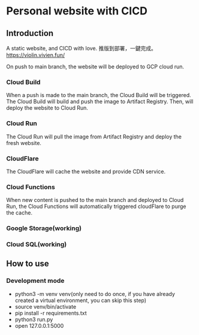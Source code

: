 # Personal website with CICD
## Introduction
A static website, and CICD with love.
推版到部署，一鍵完成。
https://violin.vivien.fun/

On push to main branch, the website will be deployed to GCP cloud run.

### Cloud Build
When a push is made to the main branch, the Cloud Build will be triggered. The Cloud Build will build and push the image to Artifact Registry. Then, will deploy the website to Cloud Run.

### Cloud Run
The Cloud Run will pull the image from Artifact Registry and deploy the fresh website.

### CloudFlare
The CloudFlare will cache the website and provide CDN service.

### Cloud Functions
When new content is pushed to the main branch and deployed to Cloud Run, the Cloud Functions will automatically triggered cloudFlare to purge the cache.

### Google Storage(working)

### Cloud SQL(working)


## How to use
### Development mode
* python3 -m venv venv(only need to do once, if you have already created a virtual environment, you can skip this step)
* source venv/bin/activate
* pip install -r requirements.txt
* python3 run.py
* open 127.0.0.1:5000
